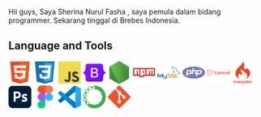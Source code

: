 Hii guys, Saya Sherina Nurul Fasha 
, saya pemula dalam bidang programmer. Sekarang tinggal di Brebes Indonesia.
<br>
## Language and Tools
<img src="https://github.com/devicons/devicon/blob/master/icons/html5/html5-original.svg" alt="HTML5" width="45" height="45"> <img src="https://github.com/devicons/devicon/blob/master/icons/css3/css3-original.svg" alt="CSS3" width="45" height="45"> <img src="https://github.com/devicons/devicon/blob/master/icons/javascript/javascript-original.svg" alt="Javascript" width="45" height="45"> <img src="https://github.com/devicons/devicon/blob/master/icons/bootstrap/bootstrap-original.svg" alt="Bootstrap" width="45" height="45"> <img src="https://github.com/devicons/devicon/blob/master/icons/nodejs/nodejs-original.svg" alt="NodeJS" width="45" height="45"> <img src="https://github.com/devicons/devicon/blob/master/icons/npm/npm-original-wordmark.svg" alt="NPM" width="45" height="45"> <img src="https://github.com/devicons/devicon/blob/master/icons/mysql/mysql-original-wordmark.svg" alt="MySQL" width="45" height="45"> <img src="https://github.com/devicons/devicon/blob/master/icons/php/php-plain.svg" alt="PHP" width="45" height="45"> <img src="https://github.com/devicons/devicon/blob/master/icons/laravel/laravel-original-wordmark.svg" alt="Laravel" width="45" height="45"> <img src="https://github.com/devicons/devicon/blob/master/icons/codeigniter/codeigniter-plain-wordmark.svg" alt="CodeIgniter" width="45" height="45"> <img src="https://github.com/devicons/devicon/blob/master/icons/photoshop/photoshop-plain.svg" alt="Photoshop" width="45" height="45"> <img src="https://github.com/devicons/devicon/blob/master/icons/figma/figma-original.svg" alt="Figma" width="45" height="45"> <img src="https://github.com/devicons/devicon/blob/master/icons/vscode/vscode-original.svg" alt="VSCode" width="45" height="45"> <img src="https://github.com/devicons/devicon/blob/master/icons/anaconda/anaconda-original.svg" alt="Anaconda" width="45" height="45"> <img src="https://github.com/devicons/devicon/blob/master/icons/git/git-original.svg" alt="GIT" width="45" height="45">
